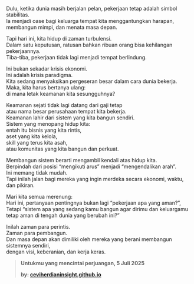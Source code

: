 Dulu, ketika dunia masih berjalan pelan, pekerjaan tetap adalah simbol stabilitas.  
Ia menjadi oase bagi keluarga tempat kita menggantungkan harapan,  
membangun mimpi, dan menata masa depan.  

Tapi hari ini, kita hidup di zaman turbulensi.  
Dalam satu keputusan, ratusan bahkan ribuan orang bisa kehilangan pekerjaannya.  
Tiba-tiba, pekerjaan tidak lagi menjadi tempat berlindung.  

Ini bukan sekadar krisis ekonomi.  
Ini adalah krisis paradigma.  
Kita sedang menyaksikan pergeseran besar dalam cara dunia bekerja.  
Maka, kita harus bertanya ulang:  
di mana letak keamanan kita sesungguhnya?  

Keamanan sejati tidak lagi datang dari gaji tetap  
atau nama besar perusahaan tempat kita bekerja.  
Keamanan lahir dari sistem yang kita bangun sendiri.  
Sistem yang menopang hidup kita:  
entah itu bisnis yang kita rintis,  
aset yang kita kelola,  
skill yang terus kita asah,  
atau komunitas yang kita bangun dan perkuat.  

Membangun sistem berarti mengambil kendali atas hidup kita.  
Berpindah dari posisi “mengikuti arus” menjadi “mengendalikan arah”.  
Ini memang tidak mudah.  
Tapi inilah jalan bagi mereka yang ingin merdeka secara ekonomi, waktu, dan pikiran.  

Mari kita semua merenung:  
Hari ini, pertanyaan pentingnya bukan lagi “pekerjaan apa yang aman?”,  
Tetapi “sistem apa yang sedang kamu bangun agar dirimu dan keluargamu  
tetap aman di tengah dunia yang berubah ini?”  

Inilah zaman para perintis.  
Zaman para pembangun.  
Dan masa depan akan dimiliki oleh mereka yang berani membangun sistemnya sendiri,  
dengan visi, keberanian, dan kerja keras.



> **Untukmu yang mencintai perjuangan, 5 Juli 2025**
> 
> **by: [ceviherdianinsight.github.io](https://ceviherdianinsight.github.io)**



